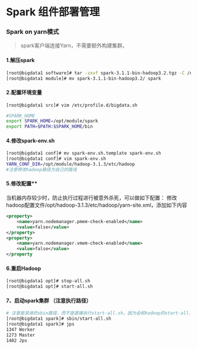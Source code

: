 # Spark 组件部署管理
### Spark on yarn模式

> spark客户端连接Yarn，不需要额外构建集群。

#### 1.解压spark

```bash
[root@bigdata1 software]# tar -zxvf spark-3.1.1-bin-hadoop3.2.tgz -C /opt/module/
[root@bigdata1 module]# mv spark-3.1.1-bin-hadoop3.2/ spark

```

#### 2.配置环境变量

```bash
[root@bigdata1 src]# vim /etc/profile.d/bigdata.sh
```

```bash
#SPARK_HOME
export SPARK_HOME=/opt/module/spark
export PATH=$PATH:$SPARK_HOME/bin
```

#### 4.修改spark-env.sh

```bash
[root@bigdata1 conf]# mv spark-env.sh.template spark-env.sh
[root@bigdata1 conf]# vim spark-env.sh
YARN_CONF_DIR=/opt/module/hadoop-3.1.3/etc/hadoop
#注意修改hadoop路径为自己的路径
```

#### 5.修改配置**

当机器内存较少时，防止执行过程进行被意外杀死，可以做如下配置：
修改hadoop配置文件/opt/hadoop-3.1.3/etc/hadoop/yarn-site.xml，添加如下内容

```xml
<property>
	<name>yarn.nodemanager.pmem-check-enabled</name>
	<value>false</value>
</property>
<property>
	<name>yarn.nodemanager.vmem-check-enabled</name>
	<value>false</value>
</property
```

#### 6.重启Hadoop

```bash
[root@bigdata1 opt]# stop-all.sh
[root@bigdata1 opt]# start-all.sh
```

#### 7、启动spark集群 （注意执行路径）

```bash
# 注意是具体的sbin路径，而不是直接执行start-all.sh，因为会和hadoop的start-all.sh冲突
[root@bigdata1 spark]# sbin/start-all.sh
[root@bigdata1 spark]# jps
1347 Worker
1273 Master
1402 Jps
```

